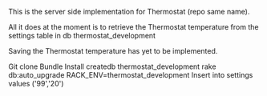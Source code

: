 This is the server side implementation for Thermostat (repo same name).

All it does at the moment is to retrieve the Thermostat temperature from the settings table in db thermostat_development

Saving the Thermostat temperature has yet to be implemented.

Git clone
Bundle Install
createdb thermostat_development
rake db:auto_upgrade RACK_ENV=thermostat_development
Insert into settings values ('99','20')
